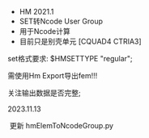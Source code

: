 

+ HM 2021.1 
+ SET转Ncode User Group
+ 用于Ncode计算
+ 目前只是别壳单元 [CQUAD4  CTRIA3]



set格式要求: $HMSETTYPE "regular";

需使用Hm Export导出fem!!!

关注输出数据是否完整;



2023.11.13

​	更新 hmElemToNcodeGroup.py